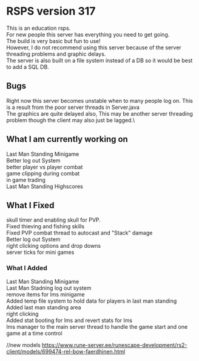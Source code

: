# RSPS version 317
This is an education rsps.\
For new people this server has everything you need to get going.\
The build is very basic but fun to use!\
However, I do not recommend using this server because of the server threading problems and graphic delays.\
The server is also built on a file system instead of a DB so it would be best to add a SQL DB.
 
## Bugs
Right now this server becomes unstable when to many people log on. This is a result from the poor server threads in Server.java\
The graphics are quite delayed also, This may be another server threading problem though the client may also just be lagged.\

## What I am currently working on
Last Man Standing Minigame\
Better log out System\
better player vs player combat\
game clipping during combat\
in game trading\
Last Man Standing Highscores

## What I Fixed
skull timer and enabling skull for PVP.\
Fixed thieving and fishing skills\
Fixed PVP combat thread to autocast and "Stack" damage\
Better log out System\
right clicking options and drop downs\
server ticks for mini games

### What I Added
Last Man Standing Minigame\
Last Man Stadning log out system\
remove items for lms minigame\
Added temp file system to hold data for players in last man standing\
Added last man standing area\
right clicking\
Added stat booting for lms and revert stats for lms\
lms manager to the main server thread to handle the game start and one game at a time control

//new models
https://www.rune-server.ee/runescape-development/rs2-client/models/699474-rel-bow-faerdhinen.html
